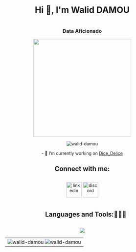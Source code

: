 <!--horizontal divider(gradiant)-->
<div align="center">
    <h1 style="display: inline-block">Hi 👋, I'm Walid DAMOU</h1>
    <h3 align="center">Data Aficionado</h3>
    <img src="https://miro.medium.com/v2/resize:fit:1358/1*zVnWJtyGOX_kUIDm6ccCfQ.gif" width="320" height="320" frameBorder="0">
    <p> <img src="https://komarev.com/ghpvc/?username=walid-damou&label=Profile%20views&color=0e75b6&style=flat" alt="walid-damou" /> </p>
    
</div>

<div align="center">
    - 🔭 I’m currently working on <a href="https://github.com/walid-damou/Dice_delice">Dice_Delice</a>
</div>

<div align="center">
    <summary><h2 style="display: inline-block">Connect with me:</h2></summary>
    <!--icons and links-->
    <p align="center">
        <a href="https://linkedin.com/in/https://www.linkedin.com/in/walid-damou/" target="blank"><img align="center" src="https://user-images.githubusercontent.com/88904952/234979284-68c11d7f-1acc-4f0c-ac78-044e1037d7b0.png" alt="linkedin" height="50" width="50" /></a>
        <a href="https://discord.gg/walid_damou" target="blank"><img align="center" src="https://user-images.githubusercontent.com/88904952/234982627-019fd336-6248-453c-9b05-97c13fd1d207.png" alt="discord" height="50" width="50" /></a>
    </p>
</div>

<div align="center">
    <!--h1 without bottom border-->
    <div id="user-content-toc">
        <ul>
            <summary><h2 style="display: inline-block">Languages and Tools:👨🏻‍💻</h2></summary>
        </ul>
    </div>
    <!--tech stack icons-->
    <p>
        <a href="https://skillicons.dev">
            <img src="https://skillicons.dev/icons?i=tensorflow,pytorch,py,mongodb,mysql,aws,docker,firebase,js,nodejs,react,angular,ts,express,nextjs,git,linux,java,c,cpp,vscode,idea,postman,figma&perline=12" />
        </a>
    </p>
</div>

<!-- stats (start) -->
<table align="center">
    <tr>
        <td align="center">
            <div>
                <img align="center" src="https://github-readme-stats.vercel.app/api?username=walid-damou&show_icons=true&locale=en" alt="walid-damou" />
                <img align="center" src="https://github-readme-streak-stats.herokuapp.com/?user=walid-damou&" alt="walid-damou" />
            </div>
        </td>
    </tr>
</table>
<!-- stats (end) -->
